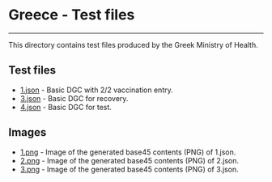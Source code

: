 # Greece - Test files

---

This directory contains test files produced by the Greek Ministry of Health.

## Test files

- [1.json](2DCode/raw/1.json) - Basic DGC with 2/2 vaccination entry.
- [3.json](2DCode/raw/2.json) - Basic DGC for recovery.
- [4.json](2DCode/raw/3.json) - Basic DGC for test.

## Images

- [1.png](2DCode/png/1.png) - Image of the generated base45 contents (PNG) of 1.json.
- [2.png](2DCode/png/2.png) - Image of the generated base45 contents (PNG) of 2.json.
- [3.png](2DCode/png/3.png) - Image of the generated base45 contents (PNG) of 3.json.
